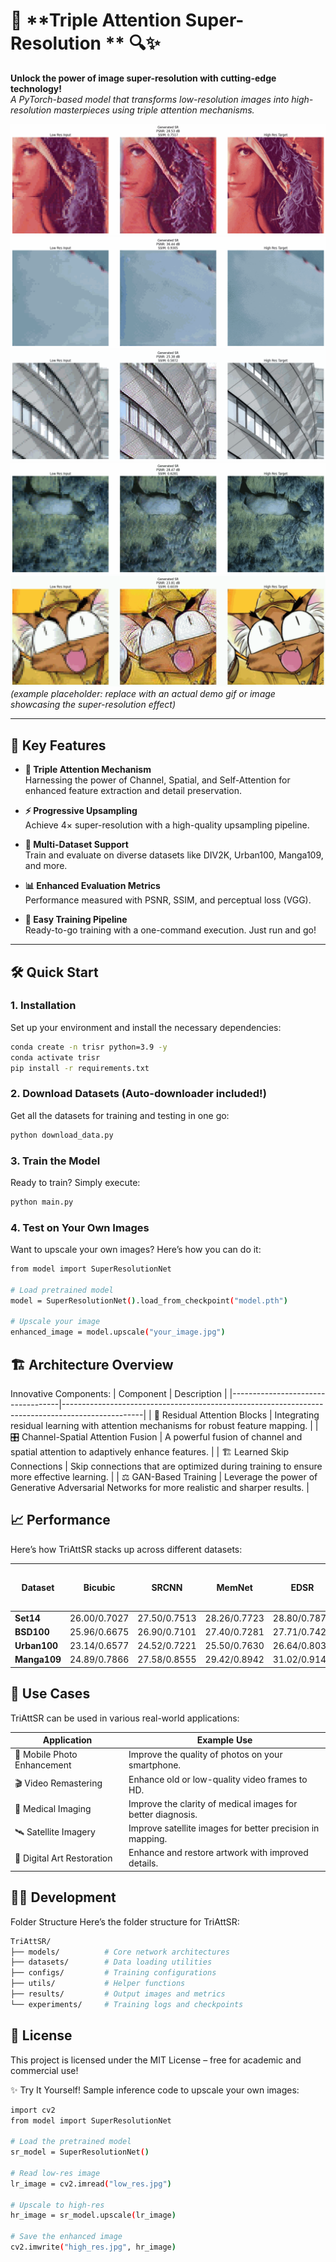 # 🚀 **Triple Attention Super-Resolution ** 🔍✨

**Unlock the power of image super-resolution with cutting-edge technology!**  
*A PyTorch-based model that transforms low-resolution images into high-resolution masterpieces using triple attention mechanisms.*

![Super-Resolution Demo](gif/super_resolution_demo_1.gif)  
![Super-Resolution Demo](gif/super_resolution_demo_2.gif) 
![Super-Resolution Demo](gif/super_resolution_demo_3.gif) 
![Super-Resolution Demo](gif/super_resolution_demo_4.gif)
![Super-Resolution Demo](gif/super_resolution_demo_5.gif)  
*(example placeholder: replace with an actual demo gif or image showcasing the super-resolution effect)*

---

## 🌟 **Key Features**

- **🧠 Triple Attention Mechanism**  
  Harnessing the power of Channel, Spatial, and Self-Attention for enhanced feature extraction and detail preservation.
  
- **⚡ Progressive Upsampling**  
  Achieve 4× super-resolution with a high-quality upsampling pipeline.
  
- **🎯 Multi-Dataset Support**  
  Train and evaluate on diverse datasets like DIV2K, Urban100, Manga109, and more.

- **📊 Enhanced Evaluation Metrics**  
  Performance measured with PSNR, SSIM, and perceptual loss (VGG).

- **🚦 Easy Training Pipeline**  
  Ready-to-go training with a one-command execution. Just run and go!

---

## 🛠️ **Quick Start**

### 1. **Installation**

Set up your environment and install the necessary dependencies:

```bash
conda create -n trisr python=3.9 -y
conda activate trisr
pip install -r requirements.txt
```
### 2. **Download Datasets (Auto-downloader included!)**
Get all the datasets for training and testing in one go:

```bash
python download_data.py
```
### 3. **Train the Model**
Ready to train? Simply execute:
```bash
python main.py
```
### 4. **Test on Your Own Images**
Want to upscale your own images? Here’s how you can do it:
```bash
from model import SuperResolutionNet

# Load pretrained model
model = SuperResolutionNet().load_from_checkpoint("model.pth")

# Upscale your image
enhanced_image = model.upscale("your_image.jpg")
```

## 🏗️  **Architecture Overview**
Innovative Components:
| Component                        | Description                                                                                      |
|-----------------------------------|--------------------------------------------------------------------------------------------------|
| 🔄 Residual Attention Blocks      | Integrating residual learning with attention mechanisms for robust feature mapping.              |
| 🎛️ Channel-Spatial Attention Fusion | A powerful fusion of channel and spatial attention to adaptively enhance features.               |
| 🏗️ Learned Skip Connections       | Skip connections that are optimized during training to ensure more effective learning.           |
| ⚖️ GAN-Based Training             | Leverage the power of Generative Adversarial Networks for more realistic and sharper results.     |


## 📈  **Performance**

Here’s how TriAttSR stacks up across different datasets:


| Dataset         | Bicubic          | SRCNN           | MemNet          | EDSR            | RDN             | RCAN            | RRDB ESRGAN     | Super-Resolution Model (Triple Attention) |
|-----------------|------------------|-----------------|-----------------|-----------------|-----------------|-----------------|-----------------|-------------------------------------------|
| **Set14**       | 26.00/0.7027     | 27.50/0.7513    | 28.26/0.7723    | 28.80/0.7876    | 28.81/0.7871    | 28.87/0.7889    | 28.88/0.7896     | **29.18/0.7712** |
| **BSD100**      | 25.96/0.6675     | 26.90/0.7101    | 27.40/0.7281    | 27.71/0.7420    | 27.72/0.7419    | 27.77/0.7436    | 27.76/0.7432    | **28.71/0.7015** |
| **Urban100**    | 23.14/0.6577     | 24.52/0.7221    | 25.50/0.7630    | 26.64/0.8033    | 26.61/0.8028    | 26.82/0.8087    | 26.73/0.8072    | **27.99/0.7209** |
| **Manga109**    | 24.89/0.7866     | 27.58/0.8555    | 29.42/0.8942    | 31.02/0.9148    | 31.00/0.9151    | 31.22/0.9173    | 31.16/0.9164    | **27.33/0.7765** |




## 🎯 **Use Cases**
TriAttSR can be used in various real-world applications:

| Application               | Example Use                                                        |
|---------------------------|--------------------------------------------------------------------|
| 📱 Mobile Photo Enhancement | Improve the quality of photos on your smartphone.                  |
| 🎬 Video Remastering       | Enhance old or low-quality video frames to HD.                     |
| 🏥 Medical Imaging         | Improve the clarity of medical images for better diagnosis.        |
| 🛰️ Satellite Imagery       | Improve satellite images for better precision in mapping.          |
| 🎨 Digital Art Restoration | Enhance and restore artwork with improved details.                 |


## 🧑‍💻 **Development**
Folder Structure
Here’s the folder structure for TriAttSR:

```bash
TriAttSR/
├── models/          # Core network architectures
├── datasets/        # Data loading utilities
├── configs/         # Training configurations
├── utils/           # Helper functions
├── results/         # Output images and metrics
└── experiments/     # Training logs and checkpoints
```


## 📜 **License**
This project is licensed under the MIT License – free for academic and commercial use!

✨ Try It Yourself!
Sample inference code to upscale your own images:

```bash
import cv2
from model import SuperResolutionNet

# Load the pretrained model
sr_model = SuperResolutionNet()

# Read low-res image
lr_image = cv2.imread("low_res.jpg")

# Upscale to high-res
hr_image = sr_model.upscale(lr_image)

# Save the enhanced image
cv2.imwrite("high_res.jpg", hr_image)
```

